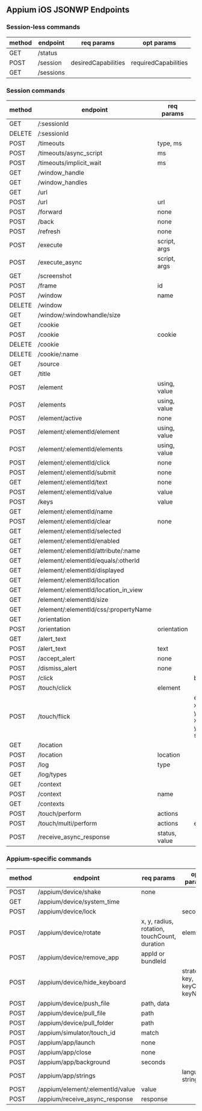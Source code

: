 ## Appium iOS JSONWP Endpoints

### Session-less commands

| method | endpoint                                 | req params | opt params |
| ------ | ---------------------------------------- | ---------- | ---------- |
| GET    | /status                                  | | |
| POST   | /session                                 | desiredCapabilities | requiredCapabilities |
| GET    | /sessions                                | | |


### Session commands

| method | endpoint                                 | req params | opt params |
| ------ | ---------------------------------------- | ---------- | ---------- |
| GET    | /:sessionId                              | | |
| DELETE | /:sessionId                              | | |
| POST   | /timeouts                                | type, ms | |
| POST   | /timeouts/async_script                   | ms | |
| POST   | /timeouts/implicit_wait                  | ms | |
| GET    | /window_handle                           | | |
| GET    | /window_handles                          | | |
| GET    | /url                                     | | |
| POST   | /url                                     | url | |
| POST   | /forward                                 | none | |
| POST   | /back                                    | none | |
| POST   | /refresh                                 | none | |
| POST   | /execute                                 | script, args | |
| POST   | /execute_async                           | script, args | |
| GET    | /screenshot                              | | |
| POST   | /frame                                   | id | |
| POST   | /window                                  | name | |
| DELETE | /window                                  | | |
| GET    | /window/:windowhandle/size               | | |
| GET    | /cookie                                  | | |
| POST   | /cookie                                  | cookie | |
| DELETE | /cookie                                  | | | | |
| DELETE | /cookie/:name                            | | |
| GET    | /source                                  | | |
| GET    | /title                                   | | |
| POST   | /element                                 | using, value | |
| POST   | /elements                                | using, value | |
| POST   | /element/active                          | none | |
| POST   | /element/:elementId/element              | using, value | |
| POST   | /element/:elementId/elements             | using, value | |
| POST   | /element/:elementId/click                | none | |
| POST   | /element/:elementId/submit               | none | |
| GET    | /element/:elementId/text                 | none | |
| POST   | /element/:elementId/value                | value | |
| POST   | /keys                                    | value | |
| GET    | /element/:elementId/name                 | | |
| POST   | /element/:elementId/clear                | none | |
| GET    | /element/:elementId/selected             | | |
| GET    | /element/:elementId/enabled              | | |
| GET    | /element/:elementId/attribute/:name      | | |
| GET    | /element/:elementId/equals/:otherId      | | |
| GET    | /element/:elementId/displayed            | | |
| GET    | /element/:elementId/location             | | |
| GET    | /element/:elementId/location_in_view     | | |
| GET    | /element/:elementId/size                 | | |
| GET    | /element/:elementId/css/:propertyName    | | |
| GET    | /orientation                             | | |
| POST   | /orientation                             | orientation | |
| GET    | /alert_text                              | | |
| POST   | /alert_text                              | text | |
| POST   | /accept_alert                            | none | |
| POST   | /dismiss_alert                           | none | |
| POST   | /click                                   | | button |
| POST   | /touch/click                             | element | |
| POST   | /touch/flick                             | | element, xspeed, yspeed, xoffset, yoffset, speed |
| GET    | /location                                | | |
| POST   | /location                                | location | |
| POST   | /log                                     | type | |
| GET    | /log/types                               | | |
| GET    | /context                                 | | |
| POST   | /context                                 | name | |
| GET    | /contexts                                | | |
| POST   | /touch/perform                           | actions | |
| POST   | /touch/multi/perform                     | actions | elementId |
| POST   | /receive_async_response                  | status, value | |


### Appium-specific commands

| method | endpoint                                 | req params | opt params |
| ------ | ---------------------------------------- | ---------- | ---------- |
| POST   | /appium/device/shake                     | none | |
| GET    | /appium/device/system_time               | | |
| POST   | /appium/device/lock                      | | seconds |
| POST   | /appium/device/rotate                    | x, y, radius, rotation, touchCount, duration | element |
| POST   | /appium/device/remove_app                | appId or bundleId | |
| POST   | /appium/device/hide_keyboard             | | strategy, key, keyCode, keyName |
| POST   | /appium/device/push_file                 | path, data | |
| POST   | /appium/device/pull_file                 | path | |
| POST   | /appium/device/pull_folder               | path | |
| POST   | /appium/simulator/touch_id               | match | |
| POST   | /appium/app/launch                       | none | |
| POST   | /appium/app/close                        | none | |
| POST   | /appium/app/background                   | seconds | |
| POST   | /appium/app/strings                      | | language, stringFile |
| POST   | /appium/element/:elementId/value         | value | |
| POST   | /appium/receive_async_response           | response | |
